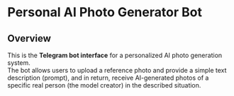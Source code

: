 # Personal AI Photo Generator Bot

## Overview

This is the **Telegram bot interface** for a personalized AI photo generation system.  
The bot allows users to upload a reference photo and provide a simple text description (prompt), and in return, receive AI-generated photos of a specific real person (the model creator) in the described situation.